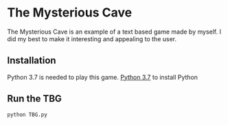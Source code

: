 # The Mysterious Cave
The Mysterious Cave is an example of a text based game made by myself. I did my best to make it interesting and appealing to the user. 

## Installation
Python 3.7 is needed to play this game. [Python 3.7](https://www.python.org/downloads/) to install Python

## Run the TBG
```python
python TBG.py
```


